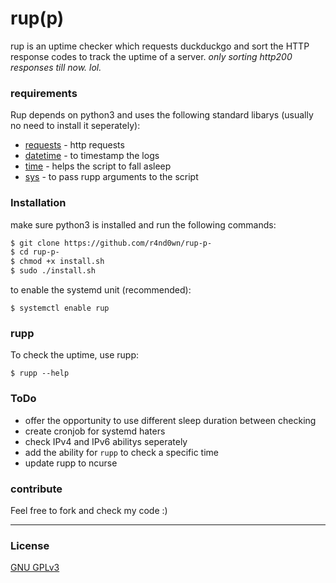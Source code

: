 # rup\(p\)

rup is an uptime checker which requests duckduckgo and sort the HTTP response codes to track the uptime of a server.
*only sorting http200 responses till now. lol.*


### requirements

Rup depends on python3 and uses the following standard libarys (usually no need to install it seperately):
* [requests](https://pypi.org/project/requests/) - http requests
* [datetime](https://docs.python.org/3/library/datetime.html) - to timestamp the logs
* [time](https://docs.python.org/3/library/time.html) - helps the script to fall asleep
* [sys](https://docs.python.org/3/library/sys.html) - to pass rupp arguments to the script


### Installation
make sure python3 is installed and run the following commands:
```sh
$ git clone https://github.com/r4nd0wn/rup-p-
$ cd rup-p-
$ chmod +x install.sh
$ sudo ./install.sh
```
to enable the systemd unit (recommended):
```
$ systemctl enable rup
```

### rupp
To check the uptime, use rupp:
```
$ rupp --help
```

### ToDo
* offer the opportunity to use different sleep duration between checking
* create cronjob for systemd haters
* check IPv4 and IPv6 abilitys seperately
* add the ability for `rupp` to check a specific time
* update rupp to ncurse 

### contribute
Feel free to fork and check my code :)

----
### License
[GNU GPLv3](https://www.gnu.org/licenses/gpl-3.0.txt)
